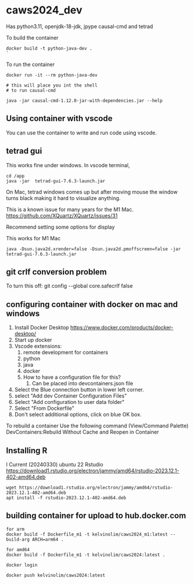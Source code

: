 # caws2024_dev

Has python3.11, openjdk-18-jdk, jpype
causal-cmd and tetrad

To build the container

```
docker build -t python-java-dev .
`
```

To run the container

```
docker run -it --rm python-java-dev 

# this will place you int the shell
# to run causal-cmd

java -jar causal-cmd-1.12.0-jar-with-dependencies.jar --help

```

## Using container with vscode

You can use the container to write and run code using vscode.

## tetrad gui

This works fine under windows.  In vscode terminal,

```
cd /app
java -jar  tetrad-gui-7.6.3-launch.jar 
```

On Mac, tetrad windows comes up but after moving mouse the window turns black making it hard to visualize anything.

This is a known issue for many years for the M1 Mac.
https://github.com/XQuartz/XQuartz/issues/31

Recommend setting some options for display

This works for M1 Mac

```
java -Dsun.java2d.xrender=false -Dsun.java2d.pmoffscreen=false -jar tetrad-gui-7.6.3-launch.jar
```

## git crlf conversion problem

To turn this off:
git config --global core.safecrlf false

## configuring container with docker on mac and windows

1. Install Docker Desktop https://www.docker.com/products/docker-desktop/
2. Start up docker
3. Vscode extensions:
   1. remote development for containers
   2. python
   3. java
   4. docker
   5. How to have a configuration file for this?
      1. Can be placed into  devcontainers.json file
4. Select the Blue connection button in lower left corner.
5. select "Add dev Container Configuration Files"
6. Select "Add configuration to user data folder"
7. Select "From Dockerfile"
8. Don't select additional options, click on blue OK box.

To rebuild a container
Use the following command (View/Command Palette)
DevContainers:Rebuild Without Cache and Reopen in Container

## Installing R

I
Current (20240330) ubuntu 22 Rstudio https://download1.rstudio.org/electron/jammy/amd64/rstudio-2023.12.1-402-amd64.deb

```
wget https://download1.rstudio.org/electron/jammy/amd64/rstudio-2023.12.1-402-amd64.deb
apt install -f rstudio-2023.12.1-402-amd64.deb
```

## building container for upload to hub.docker.com

```
for arm
docker build -f Dockerfile_m1 -t kelvinolim/caws2024_m1:latest --build-arg ARCH=arm64 .

for amd64
docker build -f Dockerfile_m1 -t kelvinolim/caws2024:latest .

docker login

docker push kelvinolim/caws2024:latest


```
